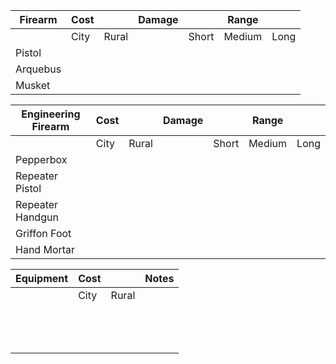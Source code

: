 
| Firearm  | Cost |       | Damage |       | Range  |      |
| -------- | ---- | ----- | ------ | ----- | ------ | ---- |
|          | City | Rural |        | Short | Medium | Long |
| Pistol   |      |       |        |       |        |      |
| Arquebus |      |       |        |       |        |      |
| Musket   |      |       |        |       |        |      |

| Engineering Firearm | Cost |       | Damage |       | Range  |      |
| ------------------- | ---- | ----- | ------ | ----- | ------ | ---- |
|                     | City | Rural |        | Short | Medium | Long |
| Pepperbox           |      |       |        |       |        |      |
| Repeater Pistol     |      |       |        |       |        |      |
| Repeater Handgun    |      |       |        |       |        |      |
| Griffon Foot        |      |       |        |       |        |      |
| Hand Mortar         |      |       |        |       |        |      |

| Equipment | Cost |       | Notes |
| --------- | ---- | ----- | ----- |
|           | City | Rural |       |
|           |      |       |       |
|           |      |       |       |
|           |      |       |       |
|           |      |       |       |
|           |      |       |       |
|           |      |       |       |
|           |      |       |       |
|           |      |       |       |
|           |      |       |       |
|           |      |       |       |
|           |      |       |       |
|           |      |       |       |
|           |      |       |       |

